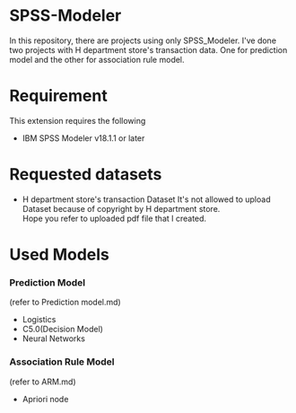 # SPSS-Modeler
In this repository, there are projects using only SPSS_Modeler. I've done two projects with H department store's transaction data. One for prediction model and the other for association rule model.

# Requirement
This extension requires the following
- IBM SPSS Modeler v18.1.1 or later

# Requested datasets
- H department store's transaction Dataset
It's not allowed to upload Dataset because of copyright by H department store.
<br>Hope you refer to uploaded pdf file that I created.

# Used Models
### Prediction Model 
(refer to Prediction model.md)
- Logistics
- C5.0(Decision Model)
- Neural Networks 

### Association Rule Model 
(refer to ARM.md)
- Apriori node

